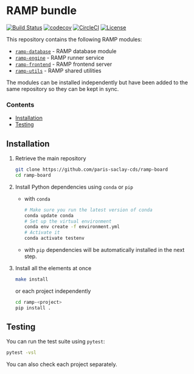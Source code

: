 # RAMP bundle

[![Build Status](https://travis-ci.com/paris-saclay-cds/ramp-board.svg?branch=master)](https://travis-ci.com/paris-saclay-cds/ramp-board)
[![codecov](https://codecov.io/gh/paris-saclay-cds/ramp-board/branch/master/graph/badge.svg)](https://codecov.io/gh/paris-saclay-cds/ramp-board)
[![CircleCI](https://circleci.com/gh/paris-saclay-cds/ramp-board.svg?style=svg)](https://circleci.com/gh/paris-saclay-cds/ramp-board)
[![License](https://img.shields.io/badge/License-BSD%203--Clause-blue.svg)](https://opensource.org/licenses/BSD-3-Clause)


This repository contains the following RAMP modules:

- [`ramp-database`](https://github.com/paris-saclay-cds/ramp-board/tree/master/ramp-database) - RAMP database module
- [`ramp-engine`](https://github.com/paris-saclay-cds/ramp-board/tree/master/ramp-engine) - RAMP runner service
- [`ramp-frontend`](https://github.com/paris-saclay-cds/ramp-board/tree/master/ramp-frontend) - RAMP frontend server
- [`ramp-utils`](https://github.com/paris-saclay-cds/ramp-board/tree/master/ramp-utils) - RAMP shared utilities

The modules can be installed independently but have been added to the same
repository so they can be kept in sync.


### Contents

- [Installation](#installation)
- [Testing](#testing)


Installation
------------

1. Retrieve the main repository

    ```bash
    git clone https://github.com/paris-saclay-cds/ramp-board
    cd ramp-board
    ```

2. Install Python dependencies using `conda` or `pip`

    - with `conda`

      ```bash
      # Make sure you run the latest version of conda
      conda update conda
      # Set up the virtual environment
      conda env create -f environment.yml
      # Activate it
      conda activate testenv
      ```

    - with `pip` dependencies will be automatically installed in the next step.


3. Install all the elements at once

    ```bash
    make install
    ```

   or each project independently

    ```bash
    cd ramp-<project>
    pip install .
    ```

Testing
-------

You can run the test suite using `pytest`:

```bash
pytest -vsl
```

You can also check each project separately.
